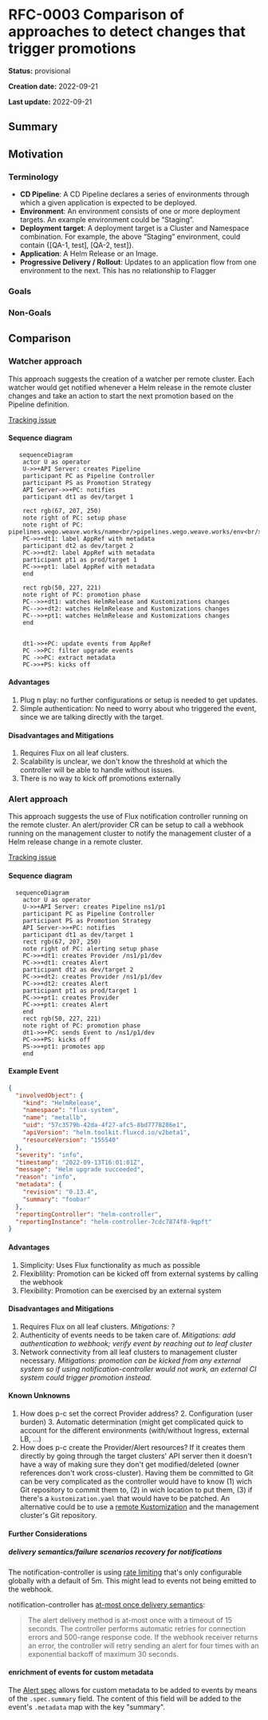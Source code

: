 # RFC-0003 Comparison of approaches to detect changes that trigger promotions

<!--
The title must be short and descriptive.
-->

**Status:** provisional

<!--
Status represents the current state of the RFC.
Must be one of `provisional`, `implementable`, `implemented`, `deferred`, `rejected`, `withdrawn`, or `replaced`.
-->

**Creation date:** 2022-09-21

**Last update:** 2022-09-21

## Summary

<!--
One paragraph explanation of the proposed feature or enhancement.
-->

## Motivation

<!--
This section is for explicitly listing the motivation, goals, and non-goals of
this RFC. Describe why the change is important and the benefits to users.
-->

### Terminology

- **CD Pipeline**: A CD Pipeline declares a series of environments through which a given application is expected to be deployed.
- **Environment**: An environment consists of one or more deployment targets. An example environment could be “Staging”.
- **Deployment target**: A deployment target is a Cluster and Namespace combination. For example, the above “Staging” environment, could contain {[QA-1, test], [QA-2, test]}.
- **Application**: A Helm Release or an Image. 
- **Progressive Delivery / Rollout**: Updates to an application flow from one environment to the next. This has no relationship to Flagger

### Goals

<!--
List the specific goals of this RFC. What is it trying to achieve? How will we
know that this has succeeded?
-->

### Non-Goals

<!--
What is out of scope for this RFC? Listing non-goals helps to focus discussion
and make progress.
-->


## Comparison

<!--
This is where we get down to the specifics of what the proposal actually is.
This should have enough detail that reviewers can understand exactly what
you're proposing, but should not include things like API designs or
implementation.

If the RFC goal is to document best practices,
then this section can be replaced with the the actual documentation.
-->


### Watcher approach

This approach suggests the creation of a watcher per remote cluster. Each watcher would get notified whenever a Helm release in the remote cluster changes and take an action to start the next promotion based on the Pipeline definition.

[Tracking issue](https://github.com/weaveworks/weave-gitops-enterprise/issues/1481)

#### Sequence diagram

```mermaid
   sequenceDiagram
    actor U as operator
    U->>+API Server: creates Pipeline
    participant PC as Pipeline Controller
    participant PS as Promotion Strategy
    API Server->>+PC: notifies
    participant dt1 as dev/target 1
    
    rect rgb(67, 207, 250)
    note right of PC: setup phase
    note right of PC: pipelines.wego.weave.works/name<br/>pipelines.wego.weave.works/env<br/>pipelines.wego.weave.works/target
    PC->>+dt1: label AppRef with metadata
    participant dt2 as dev/target 2
    PC->>+dt2: label AppRef with metadata
    participant pt1 as prod/target 1
    PC->>+pt1: label AppRef with metadata
    end
   
    rect rgb(50, 227, 221)
    note right of PC: promotion phase
    PC-->>+dt1: watches HelmRelease and Kustomizations changes
    PC-->>+dt2: watches HelmRelease and Kustomizations changes
    PC-->>+pt1: watches HelmRelease and Kustomizations changes
    end


    dt1->>+PC: update events from AppRef
    PC ->>PC: filter upgrade events 
    PC ->>PC: extract metadata 
    PC->>+PS: kicks off
  ```

#### Advantages

1. Plug n play: no further configurations or setup is needed to get updates.
1. Simple authentication: No need to worry about who triggered the event, since we are talking directly with the target.


#### Disadvantages and Mitigations

1. Requires Flux on all leaf clusters.
1. Scalability is unclear, we don't know the threshold at which the controller will be able to handle without issues.
1. There is no way to kick off promotions externally 

### Alert approach

This approach suggests the use of Flux notification controller running on the remote cluster. An alert/provider CR can be setup to call a webhook running on the management cluster to notify the management cluster of a Helm release change in a remote cluster.

[Tracking issue](https://github.com/weaveworks/weave-gitops-enterprise/issues/1487)


#### Sequence diagram

```mermaid
  sequenceDiagram
    actor U as operator
    U->>+API Server: creates Pipeline ns1/p1
    participant PC as Pipeline Controller
    participant PS as Promotion Strategy
    API Server->>+PC: notifies
    participant dt1 as dev/target 1
    rect rgb(67, 207, 250)
    note right of PC: alerting setup phase
    PC->>+dt1: creates Provider /ns1/p1/dev
    PC->>+dt1: creates Alert
    participant dt2 as dev/target 2
    PC->>+dt2: creates Provider /ns1/p1/dev
    PC->>+dt2: creates Alert
    participant pt1 as prod/target 1
    PC->>+pt1: creates Provider
    PC->>+pt1: creates Alert
    end
    rect rgb(50, 227, 221)
    note right of PC: promotion phase
    dt1->>+PC: sends Event to /ns1/p1/dev
    PC->>+PS: kicks off
    PS->>+pt1: promotes app
    end
  ```

#### Example Event

```json
{
  "involvedObject": {
    "kind": "HelmRelease",
    "namespace": "flux-system",
    "name": "metallb",
    "uid": "57c3579b-42da-4f27-afc5-8bd7778286e1",
    "apiVersion": "helm.toolkit.fluxcd.io/v2beta1",
    "resourceVersion": "155540"
  },
  "severity": "info",
  "timestamp": "2022-09-13T16:01:01Z",
  "message": "Helm upgrade succeeded",
  "reason": "info",
  "metadata": {
    "revision": "0.13.4",
    "summary": "foobar"
  },
  "reportingController": "helm-controller",
  "reportingInstance": "helm-controller-7cdc7874f8-9qpft"
}
```

#### Advantages

1. Simplicity: Uses Flux functionality as much as possible
1. Flexiblility: Promotion can be kicked off from external systems by calling the webhook
1. Flexibility: Promotion can be exercised by an external system

#### Disadvantages and Mitigations

1. Requires Flux on all leaf clusters. _Mitigations: ?_
1. Authenticity of events needs to be taken care of. _Mitigations: add authentication to webhook; verify event by reaching out to leaf cluster_
1. Network connectivity from all leaf clusters to management cluster necessary. _Mitigations: promotion can be kicked from any external system so if using notification-controller would not work, an external CI system could trigger promotion instead._

#### Known Unknowns

1. How does p-c set the correct Provider address?
   2. Configuration (user burden)
   3. Automatic determination (might get complicated quick to account for the different environments (with/without Ingress, external LB, ...)
1. How does p-c create the Provider/Alert resources? If it creates them directly by going through the target clusters' API server then it doesn't have a way of making sure they don't get modified/deleted (owner references don't work cross-cluster). Having them be committed to Git can be very complicated as the controller would have to know (1) wich Git repository to commit them to, (2) in wich location to put them, (3) if there's a `kustomization.yaml` that would have to be patched. An alternative could be to use a [remote Kustomization](https://fluxcd.io/flux/components/kustomize/kustomization/#remote-clusters--cluster-api) and the management cluster's Git repository.

#### Further Considerations

##### delivery semantics/failure scenarios recovery for notifications

The notification-controller is using [rate limiting](https://fluxcd.io/flux/components/notification/options/) that's only configurable globally with a default of 5m. This might lead to events not being emitted to the webhook.

notification-controller has [at-most once delivery semantics](https://github.com/fluxcd/notification-controller/tree/main/docs/spec#events-dispatching-1):

> The alert delivery method is at-most once with a timeout of 15 seconds. The controller performs automatic retries for connection errors and 500-range response code. If the webhook receiver returns an error, the controller will retry sending an alert for four times with an exponential backoff of maximum 30 seconds.

#### enrichment of events for custom metadata

The [Alert spec](https://fluxcd.io/flux/components/notification/alert/) allows for custom metadata to be added to events by means of the `.spec.summary` field. The content of this field will be added to the event's `.metadata` map with the key "summary".